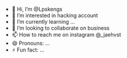- 👋 Hi, I’m @Lpskengs
- 👀 I’m interested in hacking account 
- 🌱 I’m currently learning ...
- 💞️ I’m looking to collaborate on business 
- 📫 How to reach me on instagram @_jaehvst
- 😄 Pronouns: ...
- ⚡ Fun fact: ...

<!---
Lpskengs/Lpskengs is a ✨ special ✨ repository because its `README.md` (this file) appears on your GitHub profile.
You can click the Preview link to take a look at your changes.
--->
